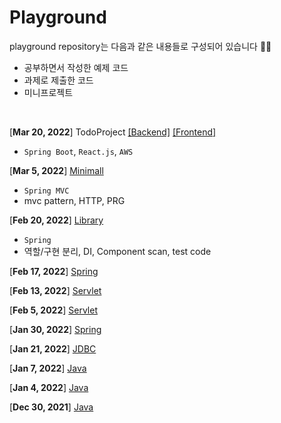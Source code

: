 # Playground
playground repository는 다음과 같은 내용들로 구성되어 있습니다 💁‍♀️
- 공부하면서 작성한 예제 코드
- 과제로 제출한 코드
- 미니프로젝트

<br />

[**Mar 20, 2022**] TodoProject 
[[Backend]](https://github.com/seungyeonpark/playground/tree/main/todo) [[Frontend]](https://github.com/seungyeonpark/playground/tree/main/todo-react-app)
* `Spring Boot`, `React.js`, `AWS`

[**Mar 5, 2022**] [Minimall](https://github.com/seungyeonpark/playground/tree/main/Minimall)
 * `Spring MVC`
 * mvc pattern, HTTP, PRG

[**Feb 20, 2022**] [Library](https://github.com/seungyeonpark/playground/tree/main/Library)
 * `Spring`
 * 역할/구현 분리, DI, Component scan, test code

[**Feb 17, 2022**] [Spring](https://github.com/seungyeonpark/playground/tree/main/Spring/Spring_2)

[**Feb 13, 2022**] [Servlet](https://github.com/seungyeonpark/playground/tree/main/Servlet%26JSP/Servlet%26JSP_2/src/main)

[**Feb 5, 2022**] [Servlet](https://github.com/seungyeonpark/playground/tree/main/Servlet%26JSP/Servlet%26JSP_1/src/main)

[**Jan 30, 2022**] [Spring](https://github.com/seungyeonpark/playground/tree/main/Spring/Spring_1)

[**Jan 21, 2022**] [JDBC](https://github.com/seungyeonpark/playground/tree/main/DB)

[**Jan 7, 2022**] [Java](https://github.com/seungyeonpark/playground/tree/main/BullsAndCows)

[**Jan 4, 2022**] [Java](https://github.com/seungyeonpark/playground/tree/main/Lotto)

[**Dec 30, 2021**] [Java](https://github.com/seungyeonpark/playground/tree/main/Calendar)
